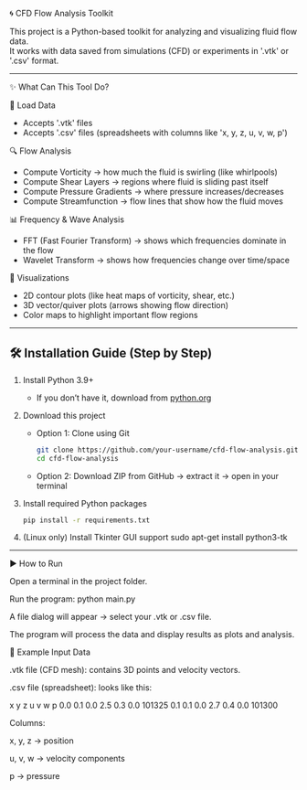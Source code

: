 🌀 CFD Flow Analysis Toolkit

This project is a Python-based toolkit for analyzing and visualizing fluid flow data.  
It works with data saved from simulations (CFD) or experiments in '.vtk' or '.csv' format.  

---

✨ What Can This Tool Do?

  📂 Load Data  
  - Accepts '.vtk' files  
  - Accepts '.csv' files (spreadsheets with columns like 'x, y, z, u, v, w, p')  

  🔍 Flow Analysis  
  - Compute Vorticity → how much the fluid is swirling (like whirlpools)  
  - Compute Shear Layers → regions where fluid is sliding past itself  
  - Compute Pressure Gradients → where pressure increases/decreases  
  - Compute Streamfunction → flow lines that show how the fluid moves  

  📊 Frequency & Wave Analysis  
  - FFT (Fast Fourier Transform) → shows which frequencies dominate in the flow  
  - Wavelet Transform → shows how frequencies change over time/space  

  🎨 Visualizations  
  - 2D contour plots (like heat maps of vorticity, shear, etc.)  
  - 3D vector/quiver plots (arrows showing flow direction)  
  - Color maps to highlight important flow regions  

---

## 🛠️ Installation Guide (Step by Step)

1. Install Python 3.9+  
   - If you don’t have it, download from [python.org](https://www.python.org/downloads/)  

2. Download this project  
   - Option 1: Clone using Git  
     ```bash
     git clone https://github.com/your-username/cfd-flow-analysis.git
     cd cfd-flow-analysis
     ```  
   - Option 2: Download ZIP from GitHub → extract it → open in your terminal  

3. Install required Python packages  
   ```bash
   pip install -r requirements.txt

4. (Linux only) Install Tkinter GUI support
    sudo apt-get install python3-tk

---

▶️ How to Run

Open a terminal in the project folder.

Run the program:
python main.py

A file dialog will appear → select your .vtk or .csv file.

The program will process the data and display results as plots and analysis.

📂 Example Input Data

.vtk file (CFD mesh): contains 3D points and velocity vectors.

.csv file (spreadsheet): looks like this:

x	y	z	u	v	w	p
0.0	0.1	0.0	2.5	0.3	0.0	101325
0.1	0.1	0.0	2.7	0.4	0.0	101300

Columns:

x, y, z → position

u, v, w → velocity components

p → pressure